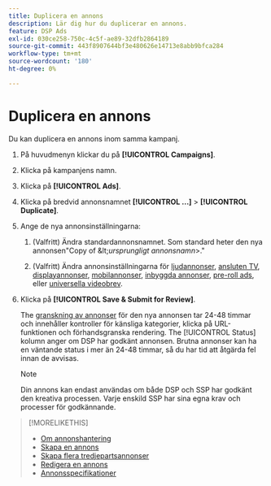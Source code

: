 ```yaml
---
title: Duplicera en annons
description: Lär dig hur du duplicerar en annons.
feature: DSP Ads
exl-id: 030ce258-750c-4c5f-ae89-32dfb2864189
source-git-commit: 443f8907644bf3e480626e14713e8abb9bfca284
workflow-type: tm+mt
source-wordcount: '180'
ht-degree: 0%

---
```


# Duplicera en annons

Du kan duplicera en annons inom samma kampanj.

1. På huvudmenyn klickar du på **[!UICONTROL Campaigns]**.

1. Klicka på kampanjens namn.

1. Klicka på **[!UICONTROL Ads]**.

1. Klicka på bredvid annonsnamnet  **[!UICONTROL ...]** > **[!UICONTROL Duplicate]**.

1. Ange de nya annonsinställningarna:

   1. (Valfritt) Ändra standardannonsnamnet. Som standard heter den nya annonsen&quot;Copy of \&lt;*ursprungligt annonsnamn*\>.&quot;

   1. (Valfritt) Ändra annonsinställningarna för [ljudannonser](ad-settings-audio.md), [ansluten TV](ad-settings-connected-tv.md), [displayannonser](ad-settings-display.md), [mobilannonser](ad-settings-mobile.md), [inbyggda annonser](ad-settings-native.md), [pre-roll ads](ad-settings-pre-roll.md), eller [universella videobrev](ad-settings-universal-video.md).

1. Klicka på **[!UICONTROL Save & Submit for Review]**.

   The [granskning av annonser](ad-about.md) för den nya annonsen tar 24-48 timmar och innehåller kontroller för känsliga kategorier, klicka på URL-funktionen och förhandsgranska rendering. The [!UICONTROL Status] kolumn anger om DSP har godkänt annonsen. Brutna annonser kan ha en väntande status i mer än 24-48 timmar, så du har tid att åtgärda fel innan de avvisas.

   >[!NOTE]
   >
   >Din annons kan endast användas om både DSP och SSP har godkänt den kreativa processen. Varje enskild SSP har sina egna krav och processer för godkännande.

>[!MORELIKETHIS]
>
>* [Om annonshantering](ad-about.md)
>* [Skapa en annons](ad-create.md)
>* [Skapa flera tredjepartsannonser](ad-create-multiple.md)
>* [Redigera en annons](ad-edit.md)
>* [Annonsspecifikationer](ad-specs.md)

